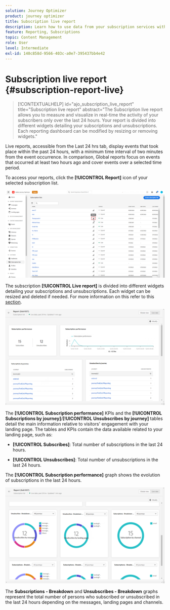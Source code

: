 ```yaml
---
solution: Journey Optimizer
product: journey optimizer
title: Subscription live report
description: Learn how to use data from your subscription services with the Subscription live report
feature: Reporting, Subscriptions
topic: Content Management
role: User
level: Intermediate
exl-id: 140c858d-9566-403c-a0e7-395437bb4e42
---
```

# Subscription live report {#subscription-report-live}

>[!CONTEXTUALHELP]
>id="ajo_subscription_live_report"
>title="Subscription live report"
>abstract="The Subscription live report allows you to measure and visualize in real-time the activity of your subscribers only over the last 24 hours. Your report is divided into different widgets detailing your subscriptions and unsubscriptions. Each reporting dashboard can be modified by resizing or removing widgets."

Live reports, accessible from the Last 24 hrs tab, display events that took place within the past 24 hours, with a minimum time interval of two minutes from the event occurrence. In comparison, Global reports focus on events that occurred at least two hours ago and cover events over a selected time period. 

To access your reports, click the **[!UICONTROL Report]** icon of your selected subscription list.

![](assets/subscription_report_7.png)

The subscription **[!UICONTROL Live report]** is divided into different widgets detailing your subscriptions and unsubscriptions. Each widget can be resized and deleted if needed. For more information on this refer to this [section](live-report.md).

![](assets/subscription_report_3.png)

The **[!UICONTROL Subscription performance]** KPIs and the **[!UICONTROL Subscriptions by journey]**/**[!UICONTROL Unsubscribes by journey]** tables detail the main information relative to visitors' engagement with your landing page. The tables and KPIs contain the data available related to your landing page, such as:

* **[!UICONTROL Subscribes]**: Total number of subscriptions in the last 24 hours.

* **[!UICONTROL Unsubscribes]**: Total number of unsubscriptions in the last 24 hours.

The **[!UICONTROL Subscription performance]** graph shows the evolution of subscriptions in the last 24 hours.

![](assets/subscription_report_4.png)

The **Subscriptions - Breakdown** and **Unsubscribes - Breakdown** graphs represent the total number of persons who subscribed or unsubscribed in the last 24 hours depending on the messages, landing pages and channels.
